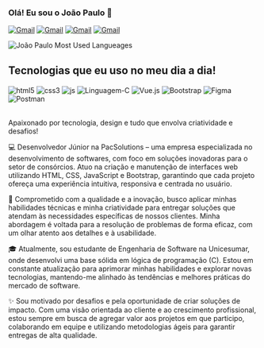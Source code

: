 ### Olá! Eu sou o João Paulo 👋


[![Gmail](https://img.shields.io/badge/Gmail-D14836?style=for-the-badge&logo=gmail&logoColor=white)](mailto:joaopaulotraguetta14@gmail.com)
[![Gmail](https://img.shields.io/badge/WhatsApp-25D366?style=for-the-badge&logo=whatsapp&logoColor=white)](https://wa.me/5544988490710)
[![Gmail](https://img.shields.io/badge/LinkedIn-0077B5?style=for-the-badge&logo=linkedin&logoColor=white)](www.linkedin.com/in/joaopaulotr)
[![Gmail](https://img.shields.io/badge/Instagram-E4405F?style=for-the-badge&logo=instagram&logoColor=white)](https://instagram.com/jaotr)

![João Paulo Most Used Langueages](https://github-readme-stats.vercel.app/api/top-langs/?username=joaopaulotr&theme=dracula)

## Tecnologias que eu uso no meu dia a dia!

<div style="display: inline_block">
    <img align="center" alt="html5" src="https://img.shields.io/badge/HTML5-E34F26?style=for-the-badge&logo=html5&logoColor=white"/>
     <img align="center" alt="css3" src="https://img.shields.io/badge/CSS3-1572B6?style=for-the-badge&logo=css3&logoColor=white"/>
      <img align="center" alt="js" src="https://img.shields.io/badge/JavaScript-F7DF1E?style=for-the-badge&logo=javascript&logoColor=black"/>
       <img align="center" alt="Linguagem-C" src="https://img.shields.io/badge/C-00599C?style=for-the-badge&logo=c&logoColor=white"/>
        <img align="center" alt="Vue.js" src="https://img.shields.io/badge/vuejs-%2335495e.svg?style=for-the-badge&logo=vuedotjs&logoColor=%234FC08D"/>
            <img align="center" alt="Bootstrap" src="https://img.shields.io/badge/-boostrap-0D1117?style=for-the-badge&logo=bootstrap&labelColor=0D1117"/>
                <img align="center" alt="Figma" src="https://img.shields.io/badge/Figma-696969?style=for-the-badge&logo=figma&logoColor=figma"/>
                                <img align="center" alt="Postman" src="https://img.shields.io/badge/Postman-FF6C37.svg?style=for-the-badge&logo=Postman&logoColor=white"/>


</div>
</br>

Apaixonado por tecnologia, design e tudo que envolva criatividade e desafios!
 
💻 Desenvolvedor Júnior na PacSolutions – uma empresa especializada no desenvolvimento de softwares, com foco em soluções inovadoras para o setor de consórcios. Atuo na criação e manutenção de interfaces web utilizando HTML, CSS, JavaScript e Bootstrap, garantindo que cada projeto ofereça uma experiência intuitiva, responsiva e centrada no usuário.

🚀 Comprometido com a qualidade e a inovação, busco aplicar minhas habilidades técnicas e minha criatividade para entregar soluções que atendam às necessidades específicas de nossos clientes. Minha abordagem é voltada para a resolução de problemas de forma eficaz, com um olhar atento aos detalhes e à usabilidade.

🎓 Atualmente, sou estudante de Engenharia de Software na Unicesumar, onde desenvolvi uma base sólida em lógica de programação (C). Estou em constante atualização para aprimorar minhas habilidades e explorar novas tecnologias, mantendo-me alinhado às tendências e melhores práticas do mercado de software.

✨ Sou motivado por desafios e pela oportunidade de criar soluções de impacto. Com uma visão orientada ao cliente e ao crescimento profissional, estou sempre em busca de agregar valor aos projetos em que participo, colaborando em equipe e utilizando metodologias ágeis para garantir entregas de alta qualidade.
